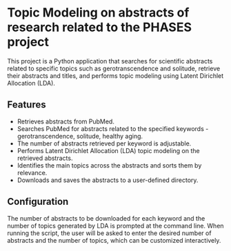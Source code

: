 # Topic Modeling on abstracts of research related to the PHASES project

This project is a Python application that searches for scientific abstracts related to specific topics such as gerotranscendence and solitude, retrieve their abstracts and titles, and performs topic modeling using Latent Dirichlet Allocation (LDA). 

## Features

- Retrieves abstracts from PubMed.
- Searches PubMed for abstracts related to the specified keywords - gerotranscendence, solitude, healthy aging.
- The number of abstracts retrieved per keyword is adjustable.
- Performs Latent Dirichlet Allocation (LDA) topic modeling on the retrieved abstracts.
- Identifies the main topics across the abstracts and sorts them by relevance.
- Downloads and saves the abstracts to a user-defined directory.
    
## Configuration

The number of abstracts to be downloaded for each keyword and the number of topics generated by LDA is prompted at the command line. When running the script, the user will be asked to enter the desired number of abstracts and the number of topics, which can be customized interactively.










 
